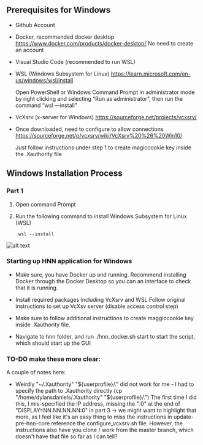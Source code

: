 ## Prerequisites for Windows

- Github Account

- Docker, recommended docker desktop https://www.docker.com/products/docker-desktop/
    No need to create an account

- Visual Studio Code (recommended to run WSL)

- WSL (Windows Subsystem for Linux) https://learn.microsoft.com/en-us/windows/wsl/install

    Open PowerShell or Windows Command Prompt in administrator mode by right clicking and selecting “Run as administrator”, then run the command “wsl —install”

- VcXsrv (x-server for Windows)
    https://sourceforge.net/projects/vcxsrv/

- Once downloaded, need to configure to allow connections https://sourceforge.net/p/vcxsrv/wiki/VcXsrv%20%26%20Win10/
    
    Just follow instructions under step 1 to create magiccookie key inside the .Xauthority file


## Windows Installation Process

### Part 1

1) Open command Prompt

2) Run the following command to install Windows Subsystem for Linux (WSL)

        wsl --install

![alt text](image.png)


### Starting up HNN application for Windows
- Make sure, you have Docker up and running. Recommend installing Docker through the Docker Desktop so you can an interface to check that it is running.

- Install required packages including VcXsrv and WSL
    Follow original instructions to set up VcXsv server (disable access control step)

- Make sure to follow additional instructions to create maggiccookie key inside .Xauthority file.

- Navigate to hnn folder, and run ./hnn_docker.sh start to start the script, which should start up the GUI


### TO-DO make these more clear:
A couple of notes here:

- Weirdly "~/.Xauthority" "\${userprofile}/." did not work for me - I had to specify the path to .Xauthority directly (cp "/home/dylansdaniels/.Xauthority" "\${userprofile}/.")
The first time I did this, I mis-specified the IP address, missing the ":0" at the end of "DISPLAY=NN.NN.NN.NN:0" in part 3 -> we might want to highlight that more, as I feel like it's an easy thing to miss
the instructions in update-pre-hnn-core reference the configure_vcxsrv.sh file. However, the instructions also have you clone / work from the master branch, which doesn't have that file so far as I can tell?

